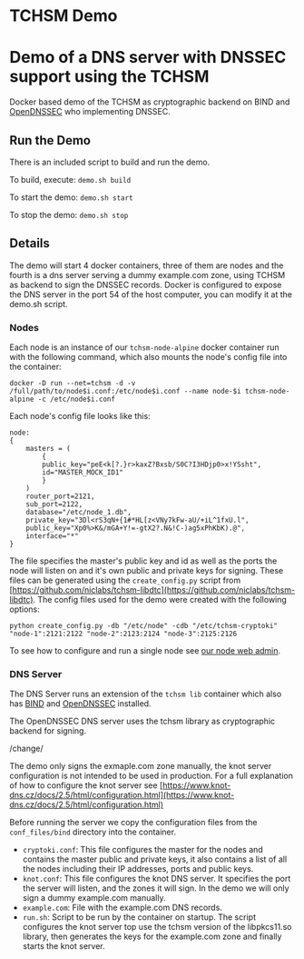
# TCHSM Demo

# Demo of a DNS server with DNSSEC support using the TCHSM
Docker based demo of the TCHSM as cryptographic backend on BIND and [OpenDNSSEC](opendnssec.md) who implementing DNSSEC.

## Run the Demo

There is an included script to build and run the demo.

To build, execute: ```demo.sh build```

To start the demo: ```demo.sh start```

To stop the demo: ```demo.sh stop```

## Details

The demo will start 4 docker containers, three of them are nodes and the fourth is a dns server serving a dummy example.com zone, using TCHSM as backend to sign the DNSSEC records. Docker is configured to expose the DNS server in the port 54 of the host computer, you can modify it at the demo.sh script.

### Nodes

Each node is an instance of our `tchsm-node-alpine` docker container run with the following command, which also mounts the node's config file into the container:

```
docker -D run --net=tchsm -d -v /full/path/to/node$i.conf:/etc/node$i.conf --name node-$i tchsm-node-alpine -c /etc/node$i.conf
```

Each node's config file looks like this:
```
node:
{
	masters = (
		{
		public_key="peE<k[?.}r>kaxZ?Bxsb/S0C?I3HDjp0>x!YSsht",
		id="MASTER_MOCK_ID1"
		}
	)
	router_port=2121,
	sub_port=2122,
	database="/etc/node_1.db",
	private_key="3Dl<rS3qN+{1#*HL[z<VNy7kFw-aU/+iL^1fxU.l",
	public_key="Xp0%>K&/mGA+Y!=-gtX2?.N&!C-)ag5xPhKbK).@",
	interface="*"
}
```

The file specifies the master's public key and id as well as the ports the node will listen on and it's own public and private keys for signing. These files can be generated using the `create_config.py` script from [https://github.com/niclabs/tchsm-libdtc](https://github.com/niclabs/tchsm-libdtc). The config files used for the demo were created with the following options:
```
python create_config.py -db "/etc/node" -cdb "/etc/tchsm-cryptoki" "node-1":2121:2122 "node-2":2123:2124 "node-3":2125:2126
```

To see how to configure and run a single node see [our node web admin](https://github.com/niclabs/docker/tree/master/tchsm/node-webadmin).

### DNS Server

The DNS Server runs an extension of the `tchsm lib` container which also has [BIND](https://www.isc.org/downloads/bind/) and [OpenDNSSEC](https://www.opendnssec.org/) installed.

The OpenDNSSEC DNS server uses the tchsm library as cryptographic backend for signing.


/change/ 

The demo only signs the exmaple.com zone manually, the knot server configuration is not intended to be used in production. For a full explanation of how to configure the knot server see [https://www.knot-dns.cz/docs/2.5/html/configuration.html](https://www.knot-dns.cz/docs/2.5/html/configuration.html)


Before running the server we copy the configuration files from the `conf_files/bind` directory into the container.
 - `cryptoki.conf`: This file configures the master for the nodes and contains the master public and private keys, it also contains a list of all the nodes including their IP addresses, ports and public keys.
 - `knot.conf`: This file configures the knot DNS server. It specifies the port the server will listen, and the zones it will sign. In the demo we will only sign a dummy example.com manually.
 - `example.com`: File with the example.com DNS records.
 - `run.sh`: Script	to be run by the container on startup. The script configures the knot server top use the tchsm version of the libpkcs11.so library, then generates the keys for the example.com zone and finally starts the knot server.

